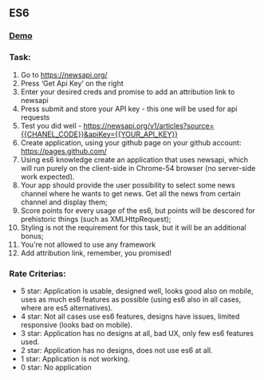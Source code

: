 ## ES6

###  [Demo](https://evgladkiy.github.io/FrontCamp-es6/)

### Task:

1. Go to <https://newsapi.org/>
2. Press ‘Get Api Key’ on the right
3. Enter your desired creds and promise to add an attribution link to newsapi
4. Press submit and store your API key - this one will be used for api requests
5. Test you did well - <https://newsapi.org/v1/articles?source={{CHANEL_CODE}}&apiKey={{YOUR_API_KEY}}>
6. Create application, using your github page on your github account: <https://pages.github.com/>
7. Using es6 knowledge create an application that uses newsapi, which will run purely on the client-side in Chrome-54 browser (no server-side work expected).
8. Your app should provide the user possibility to select some news channel where he wants to get news. Get all the news from certain channel and display them;
9. Score points for every usage of the es6, but points will be descored for prehistoric things (such as XMLHttpRequest);
10. Styling is not the requirement for this task, but it will be an additional bonus;
11. You're not allowed to use any framework
12. Add attribution link, remember, you promised!


### Rate Criterias:

- 5 star: Application is usable, designed well, looks good also on mobile, uses as much es6 features as possible (using es6 also in all cases, where are es5 alternatives).
- 4 star: Not all cases use es6 features, designs have issues, limited responsive (looks bad on mobile).
- 3 star: Application has no designs at all, bad UX, only few es6 features used.
- 2 star: Application has no designs, does not use es6 at all.
- 1 star: Application is not working.
- 0 star: No application

